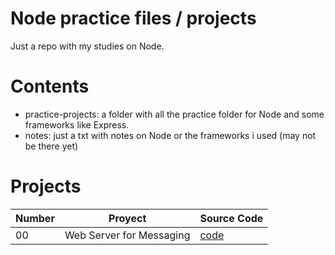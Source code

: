 # Node practice files / projects

Just a repo with my studies on Node.

# Contents

* practice-projects: a folder with all the practice folder for Node and some frameworks like Express.
* notes: just a txt with notes on Node or the frameworks i used (may not be there yet)

# Projects
| Number | Proyect | Source Code
| --- | --- | --- |
| 00 | Web Server for Messaging | [code](practice-projects/00-simple-web-server/)
